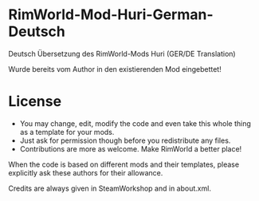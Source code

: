 # RimWorld-Mod-Huri-German-Deutsch
Deutsch Übersetzung des RimWorld-Mods Huri (GER/DE Translation)

Wurde bereits vom Author in den existierenden Mod eingebettet!

# License
- You may change, edit, modify the code and even take this whole thing as a template for your mods.
- Just ask for permission though before you redistribute any files.
- Contributions are more as welcome. Make RimWorld a better place!

When the code is based on different mods and their templates, please explicitly ask these authors for their allowance.

Credits are always given in SteamWorkshop and in about.xml.
